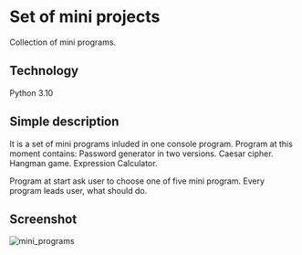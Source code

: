 # Set of mini projects
Collection of mini programs.

## Technology
Python 3.10

## Simple description

It is a set of mini programs inluded in one console program.
Program at this moment contains:
Password generator in two versions.
Caesar cipher.
Hangman game.
Expression Calculator. 

Program at start ask user to choose one of five mini program.
Every program leads user, what should do.

## Screenshot


![mini_programs](https://user-images.githubusercontent.com/119300086/213788843-985c8505-f633-4b0b-9ac2-672dd1655534.PNG)
